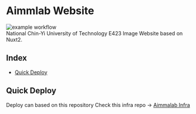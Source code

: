 # Aimmlab Website
![example workflow](https://github.com/YuQuang/AimmalabWebsite/actions/workflows/main.yml/badge.svg)<br>
National Chin-Yi University of Technology E423 Image Website based on Nuxt2.

## Index
- [Quick Deploy](#quick-deploy)


## Quick Deploy
Deploy can based on this repository
Check this infra repo -> [Aimmalab Infra](https://github.com/YuQuang/Aimmalab-Infra)